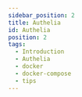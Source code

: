 ```yaml
---
sidebar_position: 2
title: Authelia
id: Authelia
position: 2
tags:
  - Introduction
  - Authelia
  - docker
  - docker-compose
  - tips
---
```

